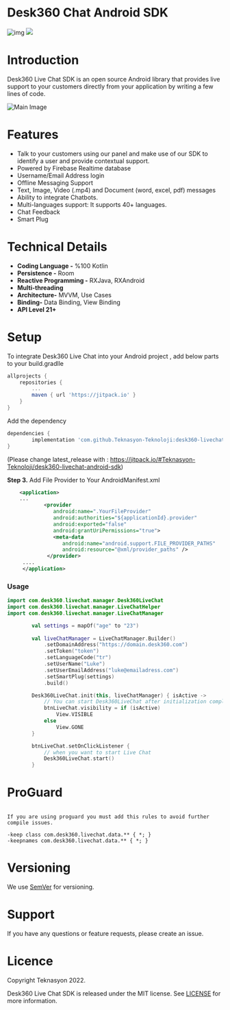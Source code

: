 # Desk360 Chat Android SDK

 ![img](https://img.shields.io/badge/kotlin-v1.5.20-brightgreen.svg?logoColor=orange&logo=kotlin)   [![](https://jitpack.io/v/Teknasyon-Teknoloji/desk360-livechat-android-sdk.svg)](https://jitpack.io/#Teknasyon-Teknoloji/desk360-livechat-android-sdk)


# Introduction

Desk360 Live Chat SDK is an open source Android library that provides live support to your customers directly from your application by writing a few lines of code.

![Main Image](https://media.giphy.com/media/dZFXXl2IY6na02Z2hj/giphy.gif)

# Features

- Talk to your customers using our panel and make use of our SDK to identify a user and provide contextual support.
- Powered by Firebase Realtime database
- Username/Email Address login
- Offline Messaging Support
- Text, Image, Video (.mp4) and Document (word, excel, pdf) messages
- Ability to integrate Chatbots.
- Multi-languages support: It supports 40+ languages.
- Chat Feedback
- Smart Plug 

# Technical Details

- **Coding Language -** %100 Kotlin
- **Persistence -** Room
- **Reactive Programming -** RXJava, RXAndroid
- **Multi-threading**
- **Architecture-** MVVM, Use Cases
- **Binding-** Data Binding, View Binding
- **API Level 21+**

# Setup

To integrate Desk360 Live Chat into your Android project , add below parts to your  build.gradlle

```groovy
allprojects {
	repositories {
		...
		maven { url 'https://jitpack.io' }
	}
}
```

Add the dependency

```groovy
dependencies {
        implementation 'com.github.Teknasyon-Teknoloji:desk360-livechat-android-sdk:1.0.8'
}
```

(Please change latest_release with : https://jitpack.io/#Teknasyon-Teknoloji/desk360-livechat-android-sdk)

**Step 3.** Add File Provider to Your AndroidManifest.xml

```xml
	<application>
	...
         	<provider
         	   android:name=".YourFileProvider"
         	   android:authorities="${applicationId}.provider"
         	   android:exported="false"
         	   android:grantUriPermissions="true">
         	   <meta-data
          	      android:name="android.support.FILE_PROVIDER_PATHS"
          	      android:resource="@xml/provider_paths" />
        	 </provider>
	 ....
	 </application>
```

### Usage

```kotlin
import com.desk360.livechat.manager.Desk360LiveChat
import com.desk360.livechat.manager.LiveChatHelper
import com.desk360.livechat.manager.LiveChatManager
```

```kotlin
        val settings = mapOf("age" to "23")
        
        val liveChatManager = LiveChatManager.Builder()
            .setDomainAddress("https://domain.desk360.com")
            .setToken("token")
            .setLanguageCode("tr")
            .setUserName("Luke")
            .setUserEmailAddress("luke@emailadress.com")
            .setSmartPlug(settings)
            .build()

        Desk360LiveChat.init(this, liveChatManager) { isActive ->
            // You can start Desk360LiveChat after initialization completed
            btnLiveChat.visibility = if (isActive) 
                View.VISIBLE
            else 
                View.GONE
        }

        btnLiveChat.setOnClickListener {
            // when you want to start Live Chat
            Desk360LiveChat.start()
        }
```

# ProGuard
```

If you are using proguard you must add this rules to avoid further compile issues.

-keep class com.desk360.livechat.data.** { *; }
-keepnames com.desk360.livechat.data.** { *; }

```


# Versioning

We use [SemVer](http://semver.org/) for versioning.


# Support

If you have any questions or feature requests, please create an issue.

# Licence

Copyright Teknasyon 2022.

Desk360 Live Chat SDK is released under the MIT license. See [LICENSE](https://github.com/Teknasyon-Teknoloji/desk360-livechat-android-sdk/blob/master/LICENSE)  for more information.
